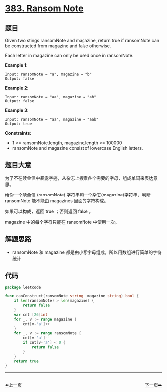 # [383. Ransom Note](https://leetcode.com/problems/ransom-note/)

## 题目

Given two stings ransomNote and magazine, return true if ransomNote can be constructed from magazine and false otherwise.

Each letter in magazine can only be used once in ransomNote.

**Example 1**:

    Input: ransomNote = "a", magazine = "b"
    Output: false

**Example 2**:

    Input: ransomNote = "aa", magazine = "ab"
    Output: false

**Example 3**:

    Input: ransomNote = "aa", magazine = "aab"
    Output: true

**Constraints:**

- 1 <= ransomNote.length, magazine.length <= 100000
- ransomNote and magazine consist of lowercase English letters.

## 题目大意

为了不在赎金信中暴露字迹，从杂志上搜索各个需要的字母，组成单词来表达意思。

给你一个赎金信 (ransomNote) 字符串和一个杂志(magazine)字符串，判断 ransomNote 能不能由 magazines 里面的字符构成。

如果可以构成，返回 true ；否则返回 false 。

magazine 中的每个字符只能在 ransomNote 中使用一次。

## 解题思路

- ransomNote 和 magazine 都是由小写字母组成，所以用数组进行简单的字符统计

## 代码

````go
package leetcode

func canConstruct(ransomNote string, magazine string) bool {
	if len(ransomNote) > len(magazine) {
		return false
	}
	var cnt [26]int
	for _, v := range magazine {
		cnt[v-'a']++
	}
	for _, v := range ransomNote {
		cnt[v-'a']--
		if cnt[v-'a'] < 0 {
			return false
		}
	}
	return true
}
````


----------------------------------------------
<div style="display: flex;justify-content: space-between;align-items: center;">
<p><a href="https://books.halfrost.com/leetcode/ChapterFour/0300~0399/0382.Linked-List-Random-Node/">⬅️上一页</a></p>
<p><a href="https://books.halfrost.com/leetcode/ChapterFour/0300~0399/0384.Shuffle-an-Array/">下一页➡️</a></p>
</div>
